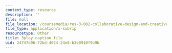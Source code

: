 ```yaml
---
content_type: resource
description: ''
file: null
file_location: /coursemedia/res-3-002-collaborative-design-and-creative-expression-with-arduino-microcontrollers-january-iap-2017/24747d0672bd402424e8b3e0910f9b9b_2039260.srt
file_type: application/x-subrip
resourcetype: Other
title: 3play caption file
uid: 24747d06-72bd-4024-24e8-b3e0910f9b9b
---
```

